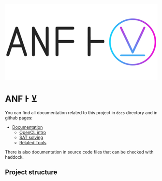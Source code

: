 <p align="center">
  <img width="512" src="docs/img/logo.png">
</p>

# ANF Ͱ ⊻

You can find all documentation related to this project in `docs`
directory and in github pages:

- [Documentation](docs/README.org)
  - [OpenCL intro](docs/opencl/README.org)
  - [SAT solving](docs/sat/README.org)
  - [Related Tools](docs/tools/README.org)

There is also documentation in source code files that can be checked
with haddock.

## Project structure
